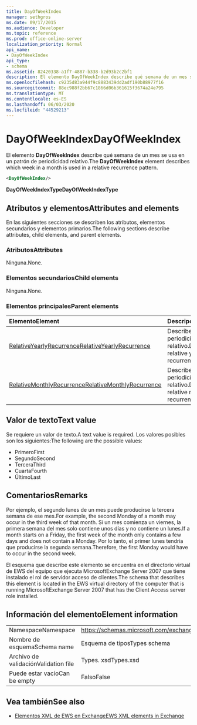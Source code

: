 ```yaml
---
title: DayOfWeekIndex
manager: sethgros
ms.date: 09/17/2015
ms.audience: Developer
ms.topic: reference
ms.prod: office-online-server
localization_priority: Normal
api_name:
- DayOfWeekIndex
api_type:
- schema
ms.assetid: 82420338-a1f7-4887-b338-b2d93b2c2bf1
description: El elemento DayOfWeekIndex describe qué semana de un mes se usa en un patrón de periodicidad relativo.
ms.openlocfilehash: c9235d83a944f9c8883439dd2adf190b88977f16
ms.sourcegitcommit: 88ec988f2bb67c1866d06b361615f3674a24e795
ms.translationtype: MT
ms.contentlocale: es-ES
ms.lasthandoff: 06/03/2020
ms.locfileid: "44529213"
---
```

# <a name="dayofweekindex"></a><span data-ttu-id="5bb25-103">DayOfWeekIndex</span><span class="sxs-lookup"><span data-stu-id="5bb25-103">DayOfWeekIndex</span></span>

<span data-ttu-id="5bb25-104">El elemento **DayOfWeekIndex** describe qué semana de un mes se usa en un patrón de periodicidad relativo.</span><span class="sxs-lookup"><span data-stu-id="5bb25-104">The **DayOfWeekIndex** element describes which week in a month is used in a relative recurrence pattern.</span></span> 
  
```xml
<DayOfWeekIndex/>
```

<span data-ttu-id="5bb25-105">**DayOfWeekIndexType**</span><span class="sxs-lookup"><span data-stu-id="5bb25-105">**DayOfWeekIndexType**</span></span>

## <a name="attributes-and-elements"></a><span data-ttu-id="5bb25-106">Atributos y elementos</span><span class="sxs-lookup"><span data-stu-id="5bb25-106">Attributes and elements</span></span>

<span data-ttu-id="5bb25-107">En las siguientes secciones se describen los atributos, elementos secundarios y elementos primarios.</span><span class="sxs-lookup"><span data-stu-id="5bb25-107">The following sections describe attributes, child elements, and parent elements.</span></span>
  
### <a name="attributes"></a><span data-ttu-id="5bb25-108">Atributos</span><span class="sxs-lookup"><span data-stu-id="5bb25-108">Attributes</span></span>

<span data-ttu-id="5bb25-109">Ninguna.</span><span class="sxs-lookup"><span data-stu-id="5bb25-109">None.</span></span>
  
### <a name="child-elements"></a><span data-ttu-id="5bb25-110">Elementos secundarios</span><span class="sxs-lookup"><span data-stu-id="5bb25-110">Child elements</span></span>

<span data-ttu-id="5bb25-111">Ninguna.</span><span class="sxs-lookup"><span data-stu-id="5bb25-111">None.</span></span>
  
### <a name="parent-elements"></a><span data-ttu-id="5bb25-112">Elementos principales</span><span class="sxs-lookup"><span data-stu-id="5bb25-112">Parent elements</span></span>

|<span data-ttu-id="5bb25-113">**Elemento**</span><span class="sxs-lookup"><span data-stu-id="5bb25-113">**Element**</span></span>|<span data-ttu-id="5bb25-114">**Descripción**</span><span class="sxs-lookup"><span data-stu-id="5bb25-114">**Description**</span></span>|
|:-----|:-----|
|[<span data-ttu-id="5bb25-115">RelativeYearlyRecurrence</span><span class="sxs-lookup"><span data-stu-id="5bb25-115">RelativeYearlyRecurrence</span></span>](relativeyearlyrecurrence.md) <br/> |<span data-ttu-id="5bb25-116">Describe un patrón de periodicidad anual relativo.</span><span class="sxs-lookup"><span data-stu-id="5bb25-116">Describes a relative yearly recurrence pattern.</span></span>  <br/> |
|[<span data-ttu-id="5bb25-117">RelativeMonthlyRecurrence</span><span class="sxs-lookup"><span data-stu-id="5bb25-117">RelativeMonthlyRecurrence</span></span>](relativemonthlyrecurrence.md) <br/> |<span data-ttu-id="5bb25-118">Describe un patrón de periodicidad mensual relativo.</span><span class="sxs-lookup"><span data-stu-id="5bb25-118">Describes a relative monthly recurrence pattern.</span></span>  <br/> |
   
## <a name="text-value"></a><span data-ttu-id="5bb25-119">Valor de texto</span><span class="sxs-lookup"><span data-stu-id="5bb25-119">Text value</span></span>

<span data-ttu-id="5bb25-120">Se requiere un valor de texto.</span><span class="sxs-lookup"><span data-stu-id="5bb25-120">A text value is required.</span></span> <span data-ttu-id="5bb25-121">Los valores posibles son los siguientes:</span><span class="sxs-lookup"><span data-stu-id="5bb25-121">The following are the possible values:</span></span>
  
- <span data-ttu-id="5bb25-122">Primero</span><span class="sxs-lookup"><span data-stu-id="5bb25-122">First</span></span>    
- <span data-ttu-id="5bb25-123">Segundo</span><span class="sxs-lookup"><span data-stu-id="5bb25-123">Second</span></span>    
- <span data-ttu-id="5bb25-124">Tercera</span><span class="sxs-lookup"><span data-stu-id="5bb25-124">Third</span></span>    
- <span data-ttu-id="5bb25-125">Cuarta</span><span class="sxs-lookup"><span data-stu-id="5bb25-125">Fourth</span></span>    
- <span data-ttu-id="5bb25-126">Último</span><span class="sxs-lookup"><span data-stu-id="5bb25-126">Last</span></span>
    
## <a name="remarks"></a><span data-ttu-id="5bb25-127">Comentarios</span><span class="sxs-lookup"><span data-stu-id="5bb25-127">Remarks</span></span>

<span data-ttu-id="5bb25-128">Por ejemplo, el segundo lunes de un mes puede producirse la tercera semana de ese mes.</span><span class="sxs-lookup"><span data-stu-id="5bb25-128">For example, the second Monday of a month may occur in the third week of that month.</span></span> <span data-ttu-id="5bb25-129">Si un mes comienza un viernes, la primera semana del mes solo contiene unos días y no contiene un lunes.</span><span class="sxs-lookup"><span data-stu-id="5bb25-129">If a month starts on a Friday, the first week of the month only contains a few days and does not contain a Monday.</span></span> <span data-ttu-id="5bb25-130">Por lo tanto, el primer lunes tendría que producirse la segunda semana.</span><span class="sxs-lookup"><span data-stu-id="5bb25-130">Therefore, the first Monday would have to occur in the second week.</span></span>
  
<span data-ttu-id="5bb25-131">El esquema que describe este elemento se encuentra en el directorio virtual de EWS del equipo que ejecuta MicrosoftExchange Server 2007 que tiene instalado el rol de servidor acceso de clientes.</span><span class="sxs-lookup"><span data-stu-id="5bb25-131">The schema that describes this element is located in the EWS virtual directory of the computer that is running MicrosoftExchange Server 2007 that has the Client Access server role installed.</span></span>
  
## <a name="element-information"></a><span data-ttu-id="5bb25-132">Información del elemento</span><span class="sxs-lookup"><span data-stu-id="5bb25-132">Element information</span></span>

|||
|:-----|:-----|
|<span data-ttu-id="5bb25-133">Namespace</span><span class="sxs-lookup"><span data-stu-id="5bb25-133">Namespace</span></span>  <br/> |https://schemas.microsoft.com/exchange/services/2006/types  <br/> |
|<span data-ttu-id="5bb25-134">Nombre de esquema</span><span class="sxs-lookup"><span data-stu-id="5bb25-134">Schema name</span></span>  <br/> |<span data-ttu-id="5bb25-135">Esquema de tipos</span><span class="sxs-lookup"><span data-stu-id="5bb25-135">Types schema</span></span>  <br/> |
|<span data-ttu-id="5bb25-136">Archivo de validación</span><span class="sxs-lookup"><span data-stu-id="5bb25-136">Validation file</span></span>  <br/> |<span data-ttu-id="5bb25-137">Types. xsd</span><span class="sxs-lookup"><span data-stu-id="5bb25-137">Types.xsd</span></span>  <br/> |
|<span data-ttu-id="5bb25-138">Puede estar vacío</span><span class="sxs-lookup"><span data-stu-id="5bb25-138">Can be empty</span></span>  <br/> |<span data-ttu-id="5bb25-139">Falso</span><span class="sxs-lookup"><span data-stu-id="5bb25-139">False</span></span>  <br/> |
   
## <a name="see-also"></a><span data-ttu-id="5bb25-140">Vea también</span><span class="sxs-lookup"><span data-stu-id="5bb25-140">See also</span></span>

- [<span data-ttu-id="5bb25-141">Elementos XML de EWS en Exchange</span><span class="sxs-lookup"><span data-stu-id="5bb25-141">EWS XML elements in Exchange</span></span>](ews-xml-elements-in-exchange.md)


